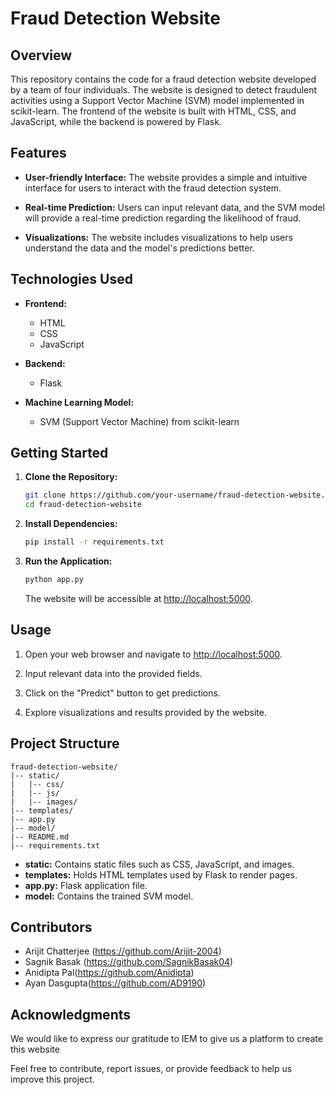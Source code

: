 # Fraud Detection Website

## Overview

This repository contains the code for a fraud detection website developed by a team of four individuals. The website is designed to detect fraudulent activities using a Support Vector Machine (SVM) model implemented in scikit-learn. The frontend of the website is built with HTML, CSS, and JavaScript, while the backend is powered by Flask.

## Features

- **User-friendly Interface:** The website provides a simple and intuitive interface for users to interact with the fraud detection system.

- **Real-time Prediction:** Users can input relevant data, and the SVM model will provide a real-time prediction regarding the likelihood of fraud.

- **Visualizations:** The website includes visualizations to help users understand the data and the model's predictions better.

## Technologies Used

- **Frontend:**
  - HTML
  - CSS
  - JavaScript

- **Backend:**
  - Flask

- **Machine Learning Model:**
  - SVM (Support Vector Machine) from scikit-learn

## Getting Started

1. **Clone the Repository:**
   ```bash
   git clone https://github.com/your-username/fraud-detection-website.git
   cd fraud-detection-website
   ```

2. **Install Dependencies:**
   ```bash
   pip install -r requirements.txt
   ```

3. **Run the Application:**
   ```bash
   python app.py
   ```
   The website will be accessible at [http://localhost:5000](http://localhost:5000).

## Usage

1. Open your web browser and navigate to [http://localhost:5000](http://localhost:5000).

2. Input relevant data into the provided fields.

3. Click on the "Predict" button to get predictions.

4. Explore visualizations and results provided by the website.

## Project Structure

```
fraud-detection-website/
|-- static/
|   |-- css/
|   |-- js/
|   |-- images/
|-- templates/
|-- app.py
|-- model/
|-- README.md
|-- requirements.txt
```

- **static:** Contains static files such as CSS, JavaScript, and images.
- **templates:** Holds HTML templates used by Flask to render pages.
- **app.py:** Flask application file.
- **model:** Contains the trained SVM model.

## Contributors

- Arijit Chatterjee (https://github.com/Arijit-2004)
- Sagnik Basak (https://github.com/SagnikBasak04)
- Anidipta Pal(https://github.com/Anidipta)
- Ayan Dasgupta(https://github.com/AD9190)

## Acknowledgments

We would like to express our gratitude to IEM to give us a platform to create this website 

Feel free to contribute, report issues, or provide feedback to help us improve this project.
